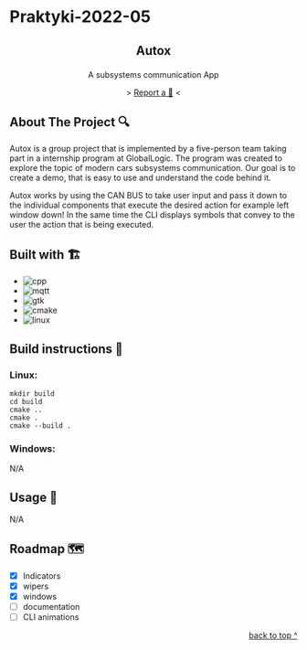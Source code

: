 # Praktyki-2022-05 

## <p align="center">Autox</p>

<p align="center">
A subsystems communication App
</p>

<p align="center">
> <a href="https://github.com/swojtczak/Praktyki-2022-05/pulls"> Report a 🐛</a> <
</p>

## About The Project :mag:

Autox is a group project that is implemented by a five-person team taking part in a internship program at GlobalLogic. The program was created to explore the topic of modern cars subsystems communication. Our goal is to create a demo, that is easy to use and understand the code behind it.

Autox works by using the CAN BUS to take user input and pass it down to the individual components that execute the desired action for example left window down! In the same time the CLI displays symbols that convey to the user the action that is being executed.


## Built with 🏗️

* ![cpp]
* ![mqtt]
* ![gtk]
* ![cmake]
* ![linux]

[cpp]: https://img.shields.io/badge/C%2B%2B-blue

[mqtt]: https://img.shields.io/badge/MQTT-blueviolet

[gtk]: https://img.shields.io/badge/GTK-red

[cmake]: https://img.shields.io/badge/CMAKE-yellow

[linux]: https://img.shields.io/badge/LINUX-lightgrey

## Build instructions :wrench:

### Linux:

```
mkdir build
cd build
cmake ..
cmake .
cmake --build .
```

### Windows:

N/A

## Usage :book:

N/A

## Roadmap 🗺️

- [x] Indicators 
- [x] wipers
- [x] windows
- [ ] documentation 
- [ ] CLI animations

<p align="right">
<a href="#praktyki-2022-05">back to top ^</a>
</p>

